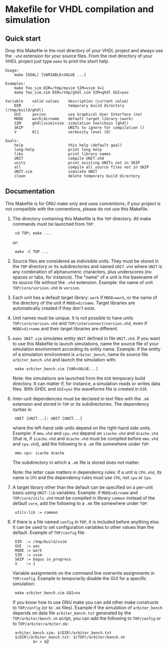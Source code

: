 # Makefile for VHDL compilation and simulation

## Quick start

Drop this Makefile in the root directory of your VHDL project and always use the `.vhd` extension for your source files.
From the root directory of your VHDL project just type `make` to print the short help.

```
Usage:
    make [GOAL] [VARIABLE=VALUE ...]

Examples:
    make foo_sim DIR=/tmp/mysim SIM=vsim V=1
    make foo_sim.sim DIR=/tmp/ghdl_sim SIM=ghdl GUI=yes

Variable    valid values    description (current value)
    DIR     -               temporary build directory (/tmp/build/ghdl)
    GUI     yes|no          use Graphical User Interface (no)
    MODE    work|dirname    default target library (work)
    SIM     ghdl|vsim|xsim  simulation toolchain (ghdl)
    SKIP    -               UNITs to ignore for compilation ()
    V       0|1             verbosity level (0)

Goals:
    help                    this help (default goal)
    long-help               print long help
    libs                    print library names
    UNIT                    compile UNIT.vhd
    units                   print existing UNITs not in SKIP
    all                     compile all source files not in SKIP
    UNIT.sim                simulate UNIT
    clean                   delete temporary build directory
```

## Documentation

This Makefile is for GNU make only and uses conventions; if your project is not
compatible with the conventions, please do not use this Makefile.

1. The directory containing this Makefile is the `TOP` directory. All make
   commands must be launched from `TOP`:

        cd TOP; make ...

   or:

        make -C TOP ...

2. Source files are considered as indivisible units. They must be stored in the
   `TOP` directory or its subdirectories and named `UNIT.vhd` where `UNIT` is
   any combination of alphanumeric characters, plus underscores (no spaces or tabs,
   for instance). The "name" of a unit is the basename of its source file
   without the `.vhd` extension. Example: the name of unit
   `TOP/core/version.vhd` is `version`.

3. Each unit has a default target library: `work` if `MODE=work`, or the name
   of the directory of the unit if `MODE=dirname`. Target libraries are
   automatically created if they don't exist.

4. Unit names must be unique. It is not possible to have units
   `TOP/core/version.vhd` and `TOP/interconnect/version.vhd`, even if
   `MODE=dirname` and their target libraries are different.

5. `make UNIT.sim` simulates entity `UNIT` defined in file `UNIT.vhd`. If you
   want to use this Makefile to launch simulations, name the source file of
   your simulation environment according its entity name. Example: if the
   entity of a simulation environment is `arbiter_bench`, name its source file
   `arbiter_bench.vhd` and launch the simulation with:

        make arbiter_bench.sim [VAR=VALUE...]

   Note: the simulations are launched from the `DIR` temporary build directory.
   It can matter if, for instance, a simulation reads or writes data files.
   With GHDL and `GUI=yes` the waveforms file is created in `DIR`.

6. Inter-unit dependencies must be declared in text files with the `.mk`
   extension and stored in `TOP` or its subdirectories. The dependency syntax is:

        UNIT [UNIT...]: UNIT [UNIT...]

   where the left-hand side units depend on the right-hand side units. Example: if
   `mmu.vhd` and `cpu.vhd` depend on `icache.vhd` and `dcache.vhd` (that is, if
   `icache.vhd` and `dcache.vhd` must be compiled before `mmu.vhd` and
   `cpu.vhd`), add the following to a `.mk` file somewhere under `TOP`:

        mmu cpu: icache dcache

   The subdirectory in which a `.mk` file is stored does not matter.

   Note: the letter case matters in dependency rules: if a unit is `CPU.vhd`,
   its name is `CPU` and the dependency rules must use `CPU`, not `cpu` or
   `Cpu`.

7. A target library other than the default can be specified on a per-unit basis
   using `UNIT-lib` variables. Example: if `MODE=dirname` and
   `TOP/core/utils.vhd` must be compiled in library `common` instead of the
   default `core`, add the following to a `.mk` file somewhere under `TOP`:

        utils-lib := common

8. If there is a file named `config` in `TOP`, it is included before anything else.
   It can be used to set configuration variables to other values than the default.
   Example of `TOP/config` file:

        DIR  := /tmp/build/vsim
        GUI  := yes
        MODE := work
        SIM  := vsim
        SKIP := bogus in_progress
        V    := 1

   Variable assignments on the command line overwrite assignments in
   `TOP/config`. Example to temporarily disable the GUI for a specific
   simulation:

        make arbiter_bench.sim GUI=no

   If you know how to use GNU make you can add other make constructs to
   `TOP/config` (or to `.mk` files). Example if the simulation of
   `arbiter_bench` depends on data file `arbiter_bench.txt` generated by the
   `TOP/arbiter/bench.sh` script, you can add the following to `TOP/config` or
   to `TOP/arbiter/arbiter.mk`:

        arbiter_bench.sim: $(DIR)/arbiter_bench.txt
        $(DIR)/arbiter_bench.txt: $(TOP)/arbiter/bench.sh
                $< > $@
